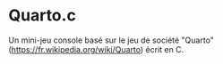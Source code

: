 # Quarto.c
Un mini-jeu console basé sur le jeu de société "Quarto" (https://fr.wikipedia.org/wiki/Quarto) écrit en C.
